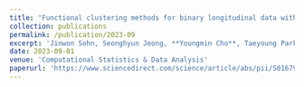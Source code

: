 ```yaml
---
title: "Functional clustering methods for binary longitudinal data with temporal heterogeneity"
collection: publications
permalink: /publication/2023-09
excerpt: 'Jinwon Sohn, Seonghyun Jeong, **Youngmin Cho**, Taeyoung Park (2023)'
date: 2023-09-01
venue: 'Computational Statistics & Data Analysis'
paperurl: 'https://www.sciencedirect.com/science/article/abs/pii/S0167947323000774'
---
```


